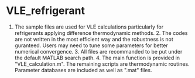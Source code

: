 # VLE_refrigerant
1. The sample files are used for VLE calculations particularly for refrigerants applying difference thermodynamic methods.   2. The codes are not written in the most efficient way and the robustness is not guranteed. Users may need to tune some parameters for better numerical convergence.   3. All files are recommanded to be put under the default MATLAB search path.   4. The main function is provided in "VLE_calculation.m". The remaining scripts are thermodynamic routines. Parameter databases are included as well as ".mat" files.
